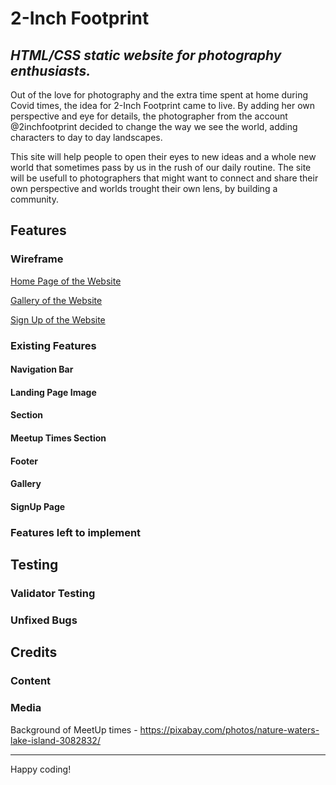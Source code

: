 # 2-Inch Footprint

## *HTML/CSS static website for photography enthusiasts.*

Out of the love for photography and the extra time spent at home during Covid times, the idea for 2-Inch Footprint came to live. By adding her own perspective and eye for details, the photographer from the account @2inchfootprint decided to change the way we see the world, adding characters to day to day landscapes.

This site will help people to open their eyes to new ideas and a whole new world that sometimes pass by us in the rush of our daily routine. The site will be usefull to photographers that might want to connect and share their own perspective and worlds trought their own lens, by building a community.

## Features
### Wireframe
[Home Page of the Website](https://github.com/fabiocmad/portfolio_project_1-2_inch_footprint/blob/main/assets/images/home-page.png)

[Gallery of the Website](https://github.com/fabiocmad/portfolio_project_1-2_inch_footprint/blob/main/assets/images/gallery.png)

[Sign Up of the Website](https://github.com/fabiocmad/portfolio_project_1-2_inch_footprint/blob/main/assets/images/sign-up.png)


### Existing Features
#### Navigation Bar
#### Landing Page Image
#### Section
#### Meetup Times Section
#### Footer
#### Gallery
#### SignUp Page
### Features left to implement

## Testing
### Validator Testing
### Unfixed Bugs

## Credits
### Content
### Media
Background of MeetUp times - https://pixabay.com/photos/nature-waters-lake-island-3082832/


---

Happy coding!
